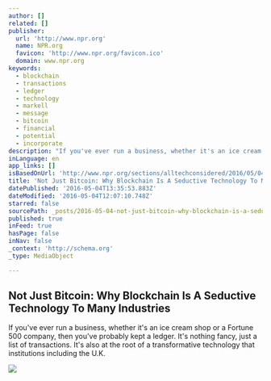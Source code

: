 ```yaml
---
author: []
related: []
publisher:
  url: 'http://www.npr.org'
  name: NPR.org
  favicon: 'http://www.npr.org/favicon.ico'
  domain: www.npr.org
keywords:
  - blockchain
  - transactions
  - ledger
  - technology
  - markell
  - message
  - bitcoin
  - financial
  - potential
  - incorporate
description: "If you've ever run a business, whether it's an ice cream shop or a Fortune 500 company, then you've probably kept a ledger. It's nothing fancy, just a list of transactions. It's also at the root of a transformative technology that institutions including the U.K."
inLanguage: en
app_links: []
isBasedOnUrl: 'http://www.npr.org/sections/alltechconsidered/2016/05/04/476597296/not-just-bitcoin-why-blockchain-is-a-seductive-technology-to-many-industries'
title: 'Not Just Bitcoin: Why Blockchain Is A Seductive Technology To Many Industries'
datePublished: '2016-05-04T13:35:53.883Z'
dateModified: '2016-05-04T12:07:10.748Z'
starred: false
sourcePath: _posts/2016-05-04-not-just-bitcoin-why-blockchain-is-a-seductive-technology-t.md
published: true
inFeed: true
hasPage: false
inNav: false
_context: 'http://schema.org'
_type: MediaObject

---
```

<article style=""><h1>Not Just Bitcoin: Why Blockchain Is A Seductive Technology To Many Industries</h1><p>If you've ever run a business, whether it's an ice cream shop or a Fortune 500 company, then you've probably kept a ledger. It's nothing fancy, just a list of transactions. It's also at the root of a transformative technology that institutions including the U.K.</p><img src="https://media.npr.org/assets/img/2016/05/03/ap_876200412545_wide-77967ee1b4f46f07de8942b6e806f24ad7381acf.jpg?s=1400" /></article>